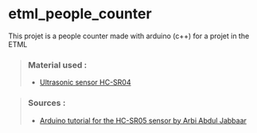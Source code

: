 # etml_people_counter
This projet is a people counter made with arduino (c++) for a projet in the ETML

> ### Material used : 
>
> - [Ultrasonic sensor HC-SR04](https://cdn.sparkfun.com/datasheets/Sensors/Proximity/HCSR04.pdf)

> ### Sources :
>
> - [Arduino tutorial for the HC-SR05 sensor by Arbi Abdul Jabbaar](https://create.arduino.cc/projecthub/abdularbi17/ultrasonic-sensor-hc-sr04-with-arduino-tutorial-327ff6?ref=user&ref_id=1134675&offset=0)
